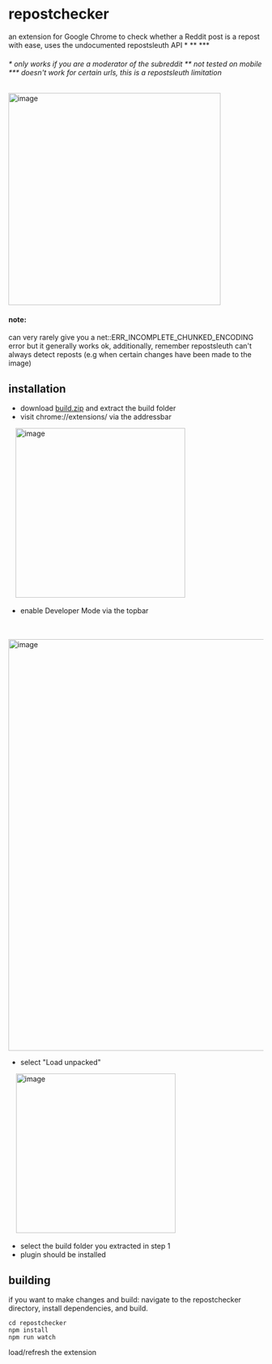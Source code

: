 # repostchecker
an extension for Google Chrome to check whether a Reddit post is a repost with ease, uses the undocumented repostsleuth API * ** ***

######  \* only works if you are a moderator of the subreddit \** not tested on mobile \*** doesn't work for certain urls, this is a repostsleuth limitation

<img width="419" alt="image" src="https://user-images.githubusercontent.com/68165727/145656345-70135050-1905-4d88-bf4e-b9024718e509.png">

#### note: 
can very rarely give you a net::ERR_INCOMPLETE_CHUNKED_ENCODING error but it generally works ok,
additionally, remember repostsleuth can't always detect reposts  (e.g when certain changes have been made to the image) 

## installation
* download [build.zip](/build) and extract the build folder
* visit chrome://extensions/ via the addressbar

       <img width="335" alt="image" src="https://user-images.githubusercontent.com/68165727/145637973-0709fe69-fc9e-461c-b2ec-4a008fed0596.png">

* enable Developer Mode via the topbar

        
          <img width="813" alt="image" src="https://user-images.githubusercontent.com/68165727/145638374-2199cf63-4c5a-4ed4-b6a7-33d702475a08.png">
* select "Load unpacked"

        <img width="315" alt="image" src="https://user-images.githubusercontent.com/68165727/145638581-0c395211-feca-4c9b-8bc1-ebeef6ca29eb.png">
* select the build folder you extracted in step 1
* plugin should be installed

 

## building
if you want to make changes and build: navigate to the repostchecker directory, install dependencies, and build.
 
``` 
cd repostchecker
npm install
npm run watch
```
load/refresh the extension
